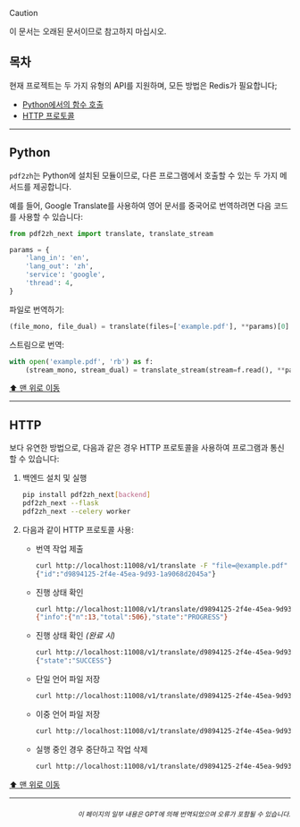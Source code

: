 > [!CAUTION]
>
> 이 문서는 오래된 문서이므로 참고하지 마십시오.

<h2 id="목차">목차</h2>
현재 프로젝트는 두 가지 유형의 API를 지원하며, 모든 방법은 Redis가 필요합니다;

- [Python에서의 함수 호출](#api-python)
- [HTTP 프로토콜](#api-http)

---

<h2 id="api-python">Python</h2>

`pdf2zh`는 Python에 설치된 모듈이므로, 다른 프로그램에서 호출할 수 있는 두 가지 메서드를 제공합니다.

예를 들어, Google Translate를 사용하여 영어 문서를 중국어로 번역하려면 다음 코드를 사용할 수 있습니다:

```python
from pdf2zh_next import translate, translate_stream

params = {
    'lang_in': 'en',
    'lang_out': 'zh',
    'service': 'google',
    'thread': 4,
}
```
파일로 번역하기:
```python
(file_mono, file_dual) = translate(files=['example.pdf'], **params)[0]
```
스트림으로 번역:
```python
with open('example.pdf', 'rb') as f:
    (stream_mono, stream_dual) = translate_stream(stream=f.read(), **params)
```

[⬆️ 맨 위로 이동](#toc)

---

<h2 id="api-http">HTTP</h2>

보다 유연한 방법으로, 다음과 같은 경우 HTTP 프로토콜을 사용하여 프로그램과 통신할 수 있습니다:

1. 백엔드 설치 및 실행

   ```bash
   pip install pdf2zh_next[backend]
   pdf2zh_next --flask
   pdf2zh_next --celery worker
   ```

2. 다음과 같이 HTTP 프로토콜 사용:

   - 번역 작업 제출

     ```bash
     curl http://localhost:11008/v1/translate -F "file=@example.pdf" -F "data={\"lang_in\":\"en\",\"lang_out\":\"zh\",\"service\":\"google\",\"thread\":4}"
     {"id":"d9894125-2f4e-45ea-9d93-1a9068d2045a"}
     ```

   - 진행 상태 확인

     ```bash
     curl http://localhost:11008/v1/translate/d9894125-2f4e-45ea-9d93-1a9068d2045a
     {"info":{"n":13,"total":506},"state":"PROGRESS"}
     ```

   - 진행 상태 확인 _(완료 시)_

     ```bash
     curl http://localhost:11008/v1/translate/d9894125-2f4e-45ea-9d93-1a9068d2045a
     {"state":"SUCCESS"}
     ```

   - 단일 언어 파일 저장

     ```bash
     curl http://localhost:11008/v1/translate/d9894125-2f4e-45ea-9d93-1a9068d2045a/mono --output example-mono.pdf
     ```

   - 이중 언어 파일 저장

     ```bash
     curl http://localhost:11008/v1/translate/d9894125-2f4e-45ea-9d93-1a9068d2045a/dual --output example-dual.pdf
     ```

   - 실행 중인 경우 중단하고 작업 삭제
     ```bash
     curl http://localhost:11008/v1/translate/d9894125-2f4e-45ea-9d93-1a9068d2045a -X DELETE
     ```

[⬆️ 맨 위로 이동](#toc)

---

<div align="right"> 
<h6><small>이 페이지의 일부 내용은 GPT에 의해 번역되었으며 오류가 포함될 수 있습니다.</small></h6>